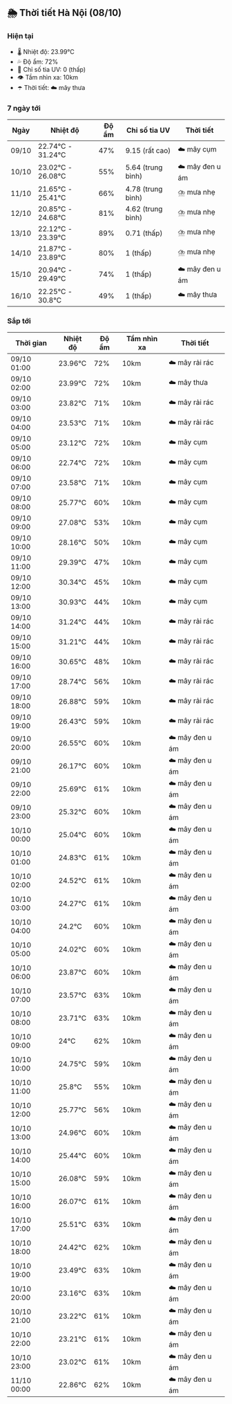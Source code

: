 ## 🌦️ Thời tiết Hà Nội (08/10)

### Hiện tại

- 🌡️ Nhiệt độ: 23.99℃
- 💦 Độ ẩm: 72%
- 🌟 Chỉ số tia UV: 0 (thấp)
- 👁️ Tầm nhìn xa: 10km
- ☂️ Thời tiết: ☁️ mây thưa

### 7 ngày tới

| Ngày | Nhiệt độ | Độ ẩm | Chỉ số tia UV | Thời tiết |
| --- | --- | --- | --- | --- |
| 09/10 | 22.74℃ - 31.24℃ | 47% | 9.15 (rất cao) | ☁️ mây cụm |
| 10/10 | 23.02℃ - 26.08℃ | 55% | 5.64 (trung bình) | ☁️ mây đen u ám |
| 11/10 | 21.65℃ - 25.41℃ | 66% | 4.78 (trung bình) | ⛈️ mưa nhẹ |
| 12/10 | 20.85℃ - 24.68℃ | 81% | 4.62 (trung bình) | ⛈️ mưa nhẹ |
| 13/10 | 22.12℃ - 23.39℃ | 89% | 0.71 (thấp) | ⛈️ mưa nhẹ |
| 14/10 | 21.87℃ - 23.89℃ | 80% | 1 (thấp) | ⛈️ mưa nhẹ |
| 15/10 | 20.94℃ - 29.49℃ | 74% | 1 (thấp) | ☁️ mây đen u ám |
| 16/10 | 22.25℃ - 30.8℃ | 49% | 1 (thấp) | ☁️ mây thưa |

### Sắp tới

| Thời gian | Nhiệt độ | Độ ẩm | Tầm nhìn xa | Thời tiết |
| --- | --- | --- | --- | --- |
| 09/10 01:00 | 23.96℃ | 72% | 10km | ☁️ mây rải rác |
| 09/10 02:00 | 23.99℃ | 72% | 10km | ☁️ mây thưa |
| 09/10 03:00 | 23.82℃ | 71% | 10km | ☁️ mây rải rác |
| 09/10 04:00 | 23.53℃ | 71% | 10km | ☁️ mây rải rác |
| 09/10 05:00 | 23.12℃ | 72% | 10km | ☁️ mây cụm |
| 09/10 06:00 | 22.74℃ | 72% | 10km | ☁️ mây cụm |
| 09/10 07:00 | 23.58℃ | 71% | 10km | ☁️ mây cụm |
| 09/10 08:00 | 25.77℃ | 60% | 10km | ☁️ mây cụm |
| 09/10 09:00 | 27.08℃ | 53% | 10km | ☁️ mây cụm |
| 09/10 10:00 | 28.16℃ | 50% | 10km | ☁️ mây cụm |
| 09/10 11:00 | 29.39℃ | 47% | 10km | ☁️ mây cụm |
| 09/10 12:00 | 30.34℃ | 45% | 10km | ☁️ mây cụm |
| 09/10 13:00 | 30.93℃ | 44% | 10km | ☁️ mây cụm |
| 09/10 14:00 | 31.24℃ | 44% | 10km | ☁️ mây rải rác |
| 09/10 15:00 | 31.21℃ | 44% | 10km | ☁️ mây rải rác |
| 09/10 16:00 | 30.65℃ | 48% | 10km | ☁️ mây rải rác |
| 09/10 17:00 | 28.74℃ | 56% | 10km | ☁️ mây rải rác |
| 09/10 18:00 | 26.88℃ | 59% | 10km | ☁️ mây rải rác |
| 09/10 19:00 | 26.43℃ | 59% | 10km | ☁️ mây rải rác |
| 09/10 20:00 | 26.55℃ | 60% | 10km | ☁️ mây đen u ám |
| 09/10 21:00 | 26.17℃ | 60% | 10km | ☁️ mây đen u ám |
| 09/10 22:00 | 25.69℃ | 61% | 10km | ☁️ mây đen u ám |
| 09/10 23:00 | 25.32℃ | 60% | 10km | ☁️ mây đen u ám |
| 10/10 00:00 | 25.04℃ | 60% | 10km | ☁️ mây đen u ám |
| 10/10 01:00 | 24.83℃ | 61% | 10km | ☁️ mây đen u ám |
| 10/10 02:00 | 24.52℃ | 61% | 10km | ☁️ mây đen u ám |
| 10/10 03:00 | 24.27℃ | 61% | 10km | ☁️ mây đen u ám |
| 10/10 04:00 | 24.2℃ | 60% | 10km | ☁️ mây đen u ám |
| 10/10 05:00 | 24.02℃ | 60% | 10km | ☁️ mây đen u ám |
| 10/10 06:00 | 23.87℃ | 60% | 10km | ☁️ mây đen u ám |
| 10/10 07:00 | 23.57℃ | 63% | 10km | ☁️ mây đen u ám |
| 10/10 08:00 | 23.71℃ | 63% | 10km | ☁️ mây đen u ám |
| 10/10 09:00 | 24℃ | 62% | 10km | ☁️ mây đen u ám |
| 10/10 10:00 | 24.75℃ | 59% | 10km | ☁️ mây đen u ám |
| 10/10 11:00 | 25.8℃ | 55% | 10km | ☁️ mây đen u ám |
| 10/10 12:00 | 25.77℃ | 56% | 10km | ☁️ mây đen u ám |
| 10/10 13:00 | 24.96℃ | 60% | 10km | ☁️ mây đen u ám |
| 10/10 14:00 | 25.44℃ | 60% | 10km | ☁️ mây đen u ám |
| 10/10 15:00 | 26.08℃ | 59% | 10km | ☁️ mây đen u ám |
| 10/10 16:00 | 26.07℃ | 61% | 10km | ☁️ mây đen u ám |
| 10/10 17:00 | 25.51℃ | 63% | 10km | ☁️ mây đen u ám |
| 10/10 18:00 | 24.42℃ | 62% | 10km | ☁️ mây đen u ám |
| 10/10 19:00 | 23.49℃ | 63% | 10km | ☁️ mây đen u ám |
| 10/10 20:00 | 23.16℃ | 63% | 10km | ☁️ mây đen u ám |
| 10/10 21:00 | 23.22℃ | 61% | 10km | ☁️ mây đen u ám |
| 10/10 22:00 | 23.21℃ | 61% | 10km | ☁️ mây đen u ám |
| 10/10 23:00 | 23.02℃ | 61% | 10km | ☁️ mây đen u ám |
| 11/10 00:00 | 22.86℃ | 62% | 10km | ☁️ mây đen u ám |
